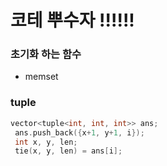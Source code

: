 ﻿# 코테 뿌수자 !!!!!!


### 초기화 하는 함수

- memset


### tuple

```c
vector<tuple<int, int, int>> ans;
 ans.push_back({x+1, y+1, i});
 int x, y, len;
 tie(x, y, len) = ans[i];
```
